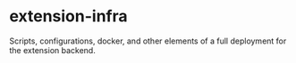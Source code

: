 # extension-infra
Scripts, configurations, docker, and other elements of a full deployment for the extension backend.
